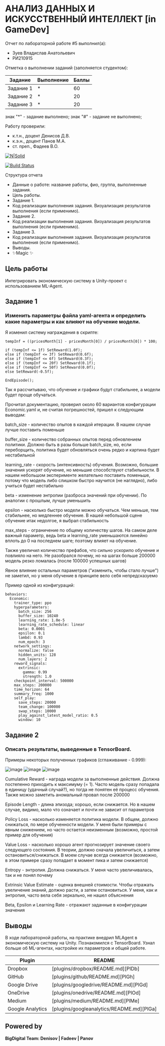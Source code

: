 # АНАЛИЗ ДАННЫХ И ИСКУССТВЕННЫЙ ИНТЕЛЛЕКТ [in GameDev]
Отчет по лабораторной работе #5 выполнил(а):
- Зуев Владислав Анатольевич
- РИ210915

Отметка о выполнении заданий (заполняется студентом):

| Задание | Выполнение | Баллы |
| ------ | ------ | ------ |
| Задание 1 | * | 60 |
| Задание 2 | * | 20 |
| Задание 3 | * | 20 |

знак "*" - задание выполнено; знак "#" - задание не выполнено;

Работу проверили:
- к.т.н., доцент Денисов Д.В.
- к.э.н., доцент Панов М.А.
- ст. преп., Фадеев В.О.

[![N|Solid](https://cldup.com/dTxpPi9lDf.thumb.png)](https://nodesource.com/products/nsolid)

[![Build Status](https://travis-ci.org/joemccann/dillinger.svg?branch=master)](https://travis-ci.org/joemccann/dillinger)

Структура отчета

- Данные о работе: название работы, фио, группа, выполненные задания.
- Цель работы.
- Задание 1.
- Код реализации выполнения задания. Визуализация результатов выполнения (если применимо).
- Задание 2.
- Код реализации выполнения задания. Визуализация результатов выполнения (если применимо).
- Задание 3.
- Код реализации выполнения задания. Визуализация результатов выполнения (если применимо).
- Выводы.
- ✨Magic ✨


## Цель работы
Интегрировать экономическую систему в Unity-проект с использованием ML-Agent.


## Задание 1
### Изменить параметры файла yaml-агента и определить какие параметры и как влияют на обучение модели.

Я изменил систему награждения в скрипте:


```
tempInf = ((pricesMonth[1] - pricesMonth[0]) / pricesMonth[0]) * 100;

if (tempInf <= 1f) SetReward(1.0f);
else if (tempInf <= 3f) SetReward(0.6f);
else if (tempInf <= 6f) SetReward(0.3f);
else if (tempInf <= 20f) SetReward(0.1f);
else if (tempInf <= 50f) SetReward(0.0f);
else SetReward(-0.5f);

EndEpisode();
```

Так я рассчитываю, что обучение и графики будут стабильнее, а модели будет проще обучаться.


Прочитал документацию, проверил около 60 вариантов конфигурации Economic.yaml и, не считая погрешностей, пришел к следующим выводам:

batch_size - количество опытов в каждой итерации. В нашем случае лучше поставить поменьше

buffer_size - количество собранных опытов перед обновлением политики. Должно быть в разы больше batch_size, но, если переборщить, политика будет обновляться очень редко и картина будет нестабильной

learning_rate - скорость (интенсивность) обучения. Возможно, большие значения ускорят обучение, но меньшие способствуют стабильности. В нашем небольшом эксперименте желательно поставить поменьше, потому что модель либо слишком быстро научится (не наглядно), либо учиться будет нестабильно

beta - изменение энтропии (разброса значений при обучении). По аналогии с прошлым, лучше уменьшить

epsilon - насколько быстро модели можно обучаться. Чем меньше, тем стабильнее, но медленнее обучение. В нашей небольшой сцене обучение итак недолгое, я выбрал стабильность

max_steps - ограничение по общему количеству шагов. На самом деле важный параметр, ведь beta и learning_rate уменьшаются линейно вплоть до 0 на последнем шаге; поэтому влияет на обучение.



Также увеличил количество префабов, что сильно ускорило обучение и повлияло на него. Не разобрался почему, но на шагах больше 200000 модель резко ломалась (после 100000 успешных шагов)

Явное влияние остальных параметров ("изменить, чтобы стало лучше") не заметил, но у меня обучение в принципе вело себя непредсказуемо


Пример одной из конфигураций:

```
behaviors:
  Economic:
    trainer_type: ppo
    hyperparameters:
      batch_size: 256
      buffer_size: 10240
      learning_rate: 1.0e-5
      learning_rate_schedule: linear
      beta: 0.0001
      epsilon: 0.1
      lambd: 0.93
      num_epoch: 3      
    network_settings:
      normalize: false
      hidden_units: 128
      num_layers: 2
    reward_signals:
      extrinsic:
        gamma: 0.99
        strength: 1.0
    checkpoint_interval: 500000
    max_steps: 200000
    time_horizon: 64
    summary_freq: 1000
    self_play:
      save_steps: 20000
      team_change: 100000
      swap_steps: 10000
      play_against_latest_model_ratio: 0.5
      window: 10
```





## Задание 2
### Описать результаты, выведенные в TensorBoard.

Примеры некоторых полученных графиков (сглаживание - 0.999):

![image](https://user-images.githubusercontent.com/49882084/205174015-99644dab-ee80-4515-85cd-f4b7756caace.png)
![image](https://user-images.githubusercontent.com/49882084/205174056-b23605e1-69e3-453b-b002-6e84f32c5ddc.png)
![image](https://user-images.githubusercontent.com/49882084/205174078-13b22ccf-78b7-4638-b526-45e82fe17fe1.png)

Cumulative Reward - награда модели за выполненные действия. Должна постепенно приходить к максимуму (= 1). Часто модель сразу попадала в единицу (удачный случай?), но тогда не понятен её процесс обучения. Также можно заметить аномальный провал после 200000

Episode Length - длина эпизода; хорошо, если снижается. Но в нашем случае, видимо, мало что означает и почти не зависит от параметров


Policy Loss - насколько изменяется политика модели. В общем, должно снижаться, по мере обученности модели. У меня были примеры с явным снижением, но часто остается неизменным (возможно, простой пример для обучения)

Value Loss - насколько хорошо агент прогнозирует значение своего следующего состояния. В теории, должно сначала увеличиться, а затем остановиться/снижаться. В моем случае всегда снижается (возможно, в этом примере сразу попадает в момент пика и затем снижается)


Entropy - энтропия. Должна снижаться. У меня часто увеличивалась, так и не понял почему

Extrinsic Value Estimate - оценка внешней стоимости. Чтобы отражать увеличение знаний, должно расти, а затем остановиться. У меня, как и энтропия, часто вела себя зеркально, не нашел объяснения


Beta, Epsilon и Learning Rate - отражают заданные в конфигурации значения


## Выводы

В ходе лабораторной работы, на практике внедрил MLAgent в экономическую систему на Unity. Познакомился с TensorBoard. Узнал больше об ML-агентах, настройке их параметров и общей работе.

| Plugin | README |
| ------ | ------ |
| Dropbox | [plugins/dropbox/README.md][PlDb] |
| GitHub | [plugins/github/README.md][PlGh] |
| Google Drive | [plugins/googledrive/README.md][PlGd] |
| OneDrive | [plugins/onedrive/README.md][PlOd] |
| Medium | [plugins/medium/README.md][PlMe] |
| Google Analytics | [plugins/googleanalytics/README.md][PlGa] |

## Powered by

**BigDigital Team: Denisov | Fadeev | Panov**
